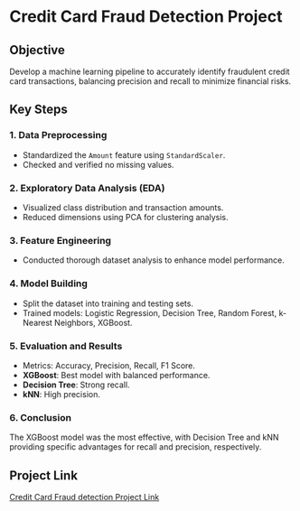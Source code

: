 # Credit Card Fraud Detection Project  

## Objective  
Develop a machine learning pipeline to accurately identify fraudulent credit card transactions, balancing precision and recall to minimize financial risks.  

## Key Steps  

### 1. Data Preprocessing  
- Standardized the `Amount` feature using `StandardScaler`.  
- Checked and verified no missing values.  

### 2. Exploratory Data Analysis (EDA)  
- Visualized class distribution and transaction amounts.  
- Reduced dimensions using PCA for clustering analysis.  

### 3. Feature Engineering  
- Conducted thorough dataset analysis to enhance model performance.  

### 4. Model Building  
- Split the dataset into training and testing sets.  
- Trained models: Logistic Regression, Decision Tree, Random Forest, k-Nearest Neighbors, XGBoost.  

### 5. Evaluation and Results  
- Metrics: Accuracy, Precision, Recall, F1 Score.  
- **XGBoost**: Best model with balanced performance.  
- **Decision Tree**: Strong recall.  
- **kNN**: High precision.  

### 6. Conclusion  
The XGBoost model was the most effective, with Decision Tree and kNN providing specific advantages for recall and precision, respectively.  

## Project Link  
[Credit Card Fraud detection Project Link](https://github.com/Vinitha-dotcom/Credit-Card-Fraud-Detection-/blob/main/Credit_card_fraud_detection_ML_Project.ipynb)  

